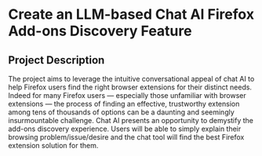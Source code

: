 # Create an LLM-based Chat AI Firefox Add-ons Discovery Feature

## Project Description
The project aims to leverage the intuitive conversational appeal of chat AI to help Firefox users find the right browser extensions for their distinct needs. Indeed for many Firefox users — especially those unfamiliar with browser extensions — the process of finding an effective, trustworthy extension among tens of thousands of options can be a daunting and seemingly insurmountable challenge. Chat AI presents an opportunity to demystify the add-ons discovery experience. Users will be able to simply explain their browsing problem/issue/desire and the chat tool will find the best Firefox extension solution for them.

